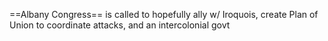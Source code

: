 ==Albany Congress==  is called to hopefully ally w/ Iroquois, create Plan of Union to coordinate attacks, and an intercolonial govt